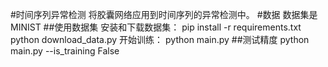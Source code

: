 #时间序列异常检测
将胶囊网络应用到时间序列的异常检测中。
#数据
数据集是MINIST
##使用数据集
安装和下载数据集：
pip install -r requirements.txt
python download_data.py
开始训练：
python main.py
##测试精度
python main.py --is_training False

